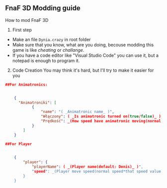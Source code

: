 ## FnaF 3D Modding guide

How to mod FnaF 3D
1. First step
 - Make an file `Dynia.crazy` in root folder
 - Make sure that you know, what are you doing, becouse modding this game is like *cheating* or _*challange*_.
 - If you have a code editor like "Visual Studio Code" you can use it, but a notepad is enough to program it.

2. Code Creation
You may think it's hard, but I'll try to make it easier for you

```json
##For Animatronics:


    {
      "Animatroniki": [
            {
                "name": "( _Animatronic name_ )",
                "Włączony": ( _Is animatronic turned on(true/false)_ ),
                "Prędkość": _(How speed have animatronic moving(normal speed*that speed value))_
            }
        ]
    }
    
##For Player


    {
        "player": {
            "playerName": ( _(Player name(default: Denis)_ )",
            "speed": _(Player move speed(normal speed*that speed value))_
        }
    }
    
```

